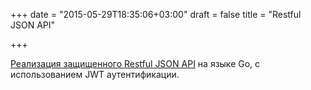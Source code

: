 +++
date = "2015-05-29T18:35:06+03:00"
draft = false
title = "Restful JSON API"

+++

<p><a href="http://blog.brainattica.com/restful-json-api-jwt-go/">Реализация защищенного&nbsp;Restful JSON API</a> на языке Go,&nbsp;с использованием&nbsp;JWT аутентификации.</p>

